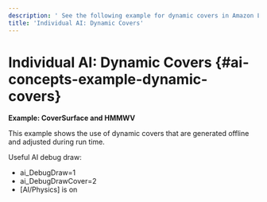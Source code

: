```yaml
---
description: ' See the following example for dynamic covers in Amazon Lumberyard. '
title: 'Individual AI: Dynamic Covers'
---
```

# Individual AI: Dynamic Covers {#ai-concepts-example-dynamic-covers}

**Example: CoverSurface and HMMWV**

This example shows the use of dynamic covers that are generated offline and adjusted during run time\.

Useful AI debug draw:
+ ai\_DebugDraw=1
+ ai\_DebugDrawCover=2
+ \[AI/Physics\] is on
